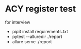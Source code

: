 # ACY register test
for interview

- pip3 install requirements.txt
- pytest --alluredir ./report
- allure serve ./report

